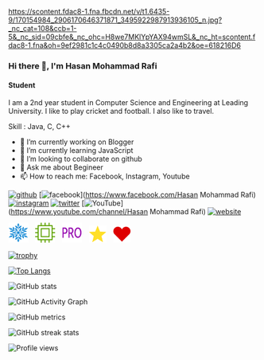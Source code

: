 https://scontent.fdac8-1.fna.fbcdn.net/v/t1.6435-9/170154984_2906170646371871_3495922987913936105_n.jpg?_nc_cat=108&ccb=1-5&_nc_sid=09cbfe&_nc_ohc=H8we7MKlYpYAX94wmSL&_nc_ht=scontent.fdac8-1.fna&oh=9ef2981c1c4c0490b8d8a3305ca2a4b2&oe=618216D6
### Hi there 👋, I'm Hasan Mohammad Rafi
#### Student


I am a 2nd year student in Computer Science and Engineering  at Leading University. I like to play cricket and football. I also like to travel.

Skill : Java, C, C++

- 🔭 I’m currently working on Blogger 
- 🌱 I’m currently learning JavaScript 
- 👯 I’m looking to collaborate on github 
- 💬 Ask me about Begineer 
- 📫 How to reach me: Facebook, Instagram, Youtube 


[<img src='https://cdn.jsdelivr.net/npm/simple-icons@3.0.1/icons/github.svg' alt='github' height='40'>](https://github.com/rafi0215)  [<img src='https://cdn.jsdelivr.net/npm/simple-icons@3.0.1/icons/facebook.svg' alt='facebook' height='40'>](https://www.facebook.com/Hasan Mohammad Rafi)  [<img src='https://cdn.jsdelivr.net/npm/simple-icons@3.0.1/icons/instagram.svg' alt='instagram' height='40'>](https://www.instagram.com/raa_fii_/)  [<img src='https://cdn.jsdelivr.net/npm/simple-icons@3.0.1/icons/twitter.svg' alt='twitter' height='40'>](https://twitter.com/raa_fii_)  [<img src='https://cdn.jsdelivr.net/npm/simple-icons@3.0.1/icons/youtube.svg' alt='YouTube' height='40'>](https://www.youtube.com/channel/Hasan Mohammad Rafi)  [<img src='https://cdn.jsdelivr.net/npm/simple-icons@3.0.1/icons/icloud.svg' alt='website' height='40'>](https://www.blogger.com/blog/posts/6954756693010458264)  

<a href='https://archiveprogram.github.com/'><img src='https://raw.githubusercontent.com/acervenky/animated-github-badges/master/assets/acbadge.gif' width='40' height='40'></a> <a href='https://docs.github.com/en/developers'><img src='https://raw.githubusercontent.com/acervenky/animated-github-badges/master/assets/devbadge.gif' width='40' height='40'></a> <a href='https://github.com/pricing'><img src='https://raw.githubusercontent.com/acervenky/animated-github-badges/master/assets/pro.gif' width='40' height='40'></a> <a href='https://stars.github.com/'><img src='https://raw.githubusercontent.com/acervenky/animated-github-badges/master/assets/starbadge.gif' width='35' height='35'></a> <a href='https://docs.github.com/en/github/supporting-the-open-source-community-with-github-sponsors'><img src='https://raw.githubusercontent.com/acervenky/animated-github-badges/master/assets/sponsorbadge.gif' width='35' height='35'></a> 

[![trophy](https://github-profile-trophy.vercel.app/?username=rafi0215)](https://github.com/ryo-ma/github-profile-trophy)

[![Top Langs](https://github-readme-stats.vercel.app/api/top-langs/?username=rafi0215)](https://github.com/anuraghazra/github-readme-stats)

![GitHub stats](https://github-readme-stats.vercel.app/api?username=rafi0215&show_icons=true)  

![GitHub Activity Graph](https://activity-graph.herokuapp.com/graph?username=rafi0215)  

![GitHub metrics](https://metrics.lecoq.io/rafi0215)  

![GitHub streak stats](https://github-readme-streak-stats.herokuapp.com/?user=rafi0215)  

![Profile views](https://gpvc.arturio.dev/rafi0215)  
